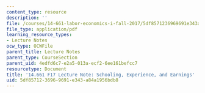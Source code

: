 ```yaml
---
content_type: resource
description: ''
file: /courses/14-661-labor-economics-i-fall-2017/5df8571236969691e343a84a1956bdb8_MIT14_661F17_lec_schexp.pdf
file_type: application/pdf
learning_resource_types:
- Lecture Notes
ocw_type: OCWFile
parent_title: Lecture Notes
parent_type: CourseSection
parent_uid: 4edfd6c7-e2a5-013a-ecf2-6ee161befcc7
resourcetype: Document
title: '14.661 F17 Lecture Note: Schooling, Experience, and Earnings'
uid: 5df85712-3696-9691-e343-a84a1956bdb8
---
```

